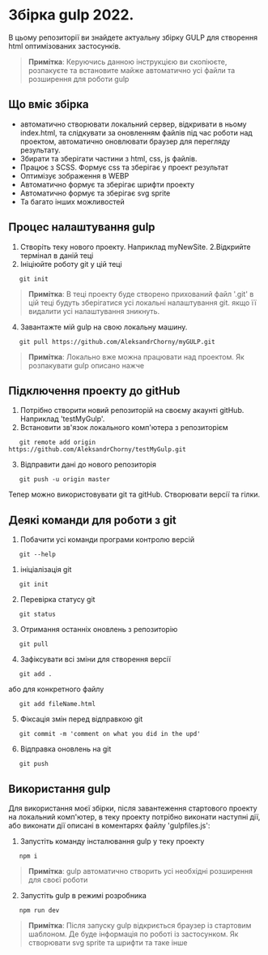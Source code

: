 # Збірка gulp 2022.

В цьому репозиторії ви знайдете актуальну збірку GULP для створення html оптимізованих застосунків.

> **Примітка**: Керуючись данною інструкцією ви скопіюєте, розпакуєте та встановите майже автоматично усі файли та розширення для роботи gulp

## Що вміє збірка
- автоматично створювати локальний сервер, відкривати в ньому index.html, та слідкувати за оновленням файлів під час роботи над проектом, автоматично оновлювати браузер для перегляду результату.
- Збирати та зберігати частини з html, css, js файлів.
- Працює з SCSS. Формує css та зберігає у проект результат
- Оптимізує зображення в WEBP
- Автоматично формує та зберігає шрифти проекту
- Автоматично формує та зберігає svg sprite
- Та багато інших можливостей

## Процес налаштування gulp
1. Створіть теку нового проекту. Наприклад myNewSite.
2.Відкрийте термінал в даній теці
3. Ініціюйте роботу git у цій теці
```
   git init
```
> **Примітка**: В теці проекту буде створено прихований файл '.git' в цій теці будуть зберігатися усі локальні налаштування git. якщо її видалити усі налаштування зникнуть. 
4. Завантажте мій gulp на свою локальну машину.
```
   git pull https://github.com/AleksandrChorny/myGULP.git
```
> **Примітка**: Локально вже можна працювати над проектом. Як розпакувати gulp описано нажче

## Підключення проекту до gitHub
1. Потрібно створити новий репозиторій на своєму акаунті gitHub. Наприклад 'testMyGulp'.
2. Встановити зв'язок локального комп'ютера з репозиторієм
```
   git remote add origin https://github.com/AleksandrChorny/testMyGulp.git
```
3. Відправити дані до нового репозиторія
```
   git push -u origin master
```

Тепер можно використовувати git та gitHub. Створювати версії та гілки.

## Деякі команди для роботи з git
1. Побачити усі команди програми контролю версій
```
   git --help
```
1. ініціалізація git
```
   git init
```
2. Перевірка статусу git
```
   git status
```
3. Отримання останніх оновлень з репозиторію
```
   git pull
```
4. Зафіксувати всі зміни для створення версії
```
   git add .
```
або для конкретного файлу
```
   git add fileName.html
```
5. Фіксація змін перед відправкою git 
```
   git commit -m 'comment on what you did in the upd'
```
6. Відправка оновлень на git 
```
   git push
```

## Використання gulp

Для використання моєї збірки, після завантеження стартового проекту на локальний комп'ютер, в теку проекту потрібно виконати наступні дії, або виконати дії описані в коментарях файлу 'gulpfiles.js':
1. Запустіть команду інсталювання gulp у теку проекту
```
   npm i
```
> **Примітка**: gulp автоматично створить усі необхідні розширення для своєї роботи
2. Запустіть gulp в режимі розробника

```
   npm run dev
```
>**Примітка**: Після запуску gulp відкриється браузер із стартовим шаблоном. Де буде інформація по роботі із застосунком. Як створювати svg sprite та шрифти та таке інше